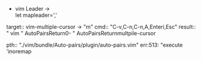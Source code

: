 + vim
Leader -> \
let mapleader=','


target:: vim-multiple-cursor -> "m"
cmd:: "C-v,C-n,C-n,A,Enteri,Esc"
result::
    " vim
    " <SID>AutoPairsReturn0-
    " <SID>AutoPairsReturnmultpile-cursor

pth:: "./vim/bundle/Auto-pairs/plugin/auto-pairs.vim"
err:513: "execute 'inoremap <script> <buffer> <silent> <CR> '.old_cr.'<SID>AutoPairsReturn'"

![vim_tmux_workflow](https://user-images.githubusercontent.com/26835631/38773287-09b7bd24-4051-11e8-8940-e30aac9c75fd.png)
